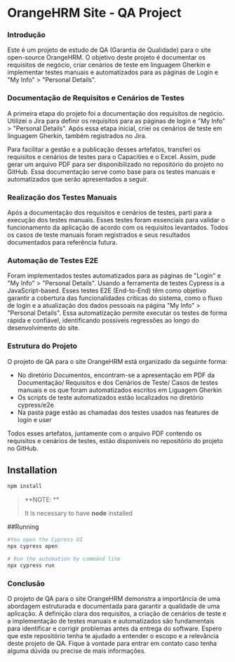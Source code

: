 # OrangeHRM Site - QA Project

### Introdução
Este é um projeto de estudo de QA (Garantia de Qualidade) para o site open-source OrangeHRM. O objetivo deste projeto é documentar os requisitos de negócio, criar cenários de teste em linguagem Gherkin e implementar testes manuais e automatizados para as páginas de Login e "My Info" > "Personal Details".

### Documentação de Requisitos e Cenários de Testes
A primeira etapa do projeto foi a documentação dos requisitos de negócio. Utilizei o Jira para definir os requisitos para as páginas de login e "My Info" > "Personal Details". Após essa etapa inicial, criei os cenários de teste em linguagem Gherkin, também registrados no Jira.

Para facilitar a gestão e a publicação desses artefatos, transferi os requisitos e cenários de testes para o Capacities e o Excel. Assim, pude gerar um arquivo PDF para ser disponibilizado no repositório do projeto no GitHub. Essa documentação serve como base para os testes manuais e automatizados que serão apresentados a seguir.

### Realização dos Testes Manuais
Após a documentação dos requisitos e cenários de testes, parti para a execução dos testes manuais. Esses testes foram essenciais para validar o funcionamento da aplicação de acordo com os requisitos levantados. Todos os casos de teste manuais foram registrados e seus resultados documentados para referência futura.

### Automação de Testes E2E
Foram implementados testes automatizados para as páginas de "Login" e "My Info" > "Personal Details". Usando a ferramenta de testes Cypress is a JavaScript-based. Esses testes E2E (End-to-End) têm como objetivo garantir a cobertura das funcionalidades críticas do sistema, como o fluxo de login e a atualização dos dados pessoais na página "My Info" > "Personal Details". Essa automatização permite executar os testes de forma rápida e confiável, identificando possíveis regressões ao longo do desenvolvimento do site.

### Estrutura do Projeto
O projeto de QA para o site OrangeHRM está organizado da seguinte forma:

- No diretório Documentos, encontram-se a apresentação em PDF da Documentação/ Requisitos e dos Cenários de Teste/ Casos de testes manuais e os que foram automatizados escritos em Liguagem Gherkin
- Os scripts de teste automatizados estão localizados no diretório cypress/e2e
- Na pasta page estão as chamadas dos testes usados nas features de login e user 
 
Todos esses artefatos, juntamente com o arquivo PDF contendo os requisitos e cenários de testes, estão disponíveis no repositório do projeto no GitHub.

## Installation
```bash
npm install
```
> **NOTE: **
>
> It is necessary to have **node** installed

##Running
```bash
#You open the Cypress UI
npx cypress open

# Run the automation by command line
npx cypress run
``` 

### Conclusão
O  projeto de QA para o site OrangeHRM demonstra a importância de uma abordagem estruturada e documentada para garantir a qualidade de uma aplicação. A definição clara dos requisitos, a criação de cenários de teste e a implementação de testes manuais e automatizados são fundamentais para identificar e corrigir problemas antes da entrega do software.
Espero que este repositório tenha te ajudado a entender o escopo e a relevância deste projeto de QA. Fique à vontade para entrar em contato caso tenha alguma dúvida ou precise de mais informações.

